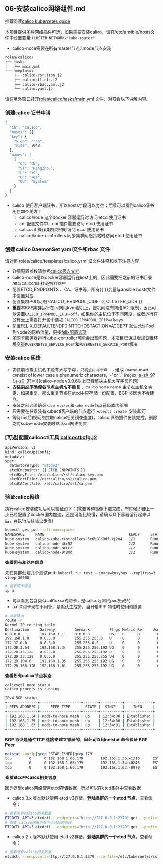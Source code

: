 ## 06-安装calico网络组件.md

推荐阅读[calico kubernetes guide](https://docs.projectcalico.org/v3.0/getting-started/kubernetes/)

本项目提供多种网络插件可选，如果需要安装calico，请在/etc/ansible/hosts文件中设置变量 `CLUSTER_NETWORK="kube-router"`

- calico-node需要在所有master节点和node节点安装 

``` bash
roles/calico/
├── tasks
│   └── main.yml
└── templates
    ├── calico-csr.json.j2
    ├── calicoctl.cfg.j2
    ├── calico-rbac.yaml.j2
    └── calico.yaml.j2
```
请在另外窗口打开[roles/calico/tasks/main.yml](../roles/calico/tasks/main.yml) 文件，对照看以下讲解内容。

### 创建calico 证书申请

``` bash
{
  "CN": "calico",
  "hosts": [],
  "key": {
    "algo": "rsa",
    "size": 2048
  },
  "names": [
    {
      "C": "CN",
      "ST": "HangZhou",
      "L": "XS",
      "O": "k8s",
      "OU": "System"
    }
  ]
}
```
- calico 使用客户端证书，所以hosts字段可以为空；后续可以看到calico证书用在四个地方：
  - calico/node 这个docker 容器运行时访问 etcd 使用证书
  - cni 配置文件中，cni 插件需要访问 etcd 使用证书
  - calicoctl 操作集群网络时访问 etcd 使用证书
  - calico/kube-controllers 同步集群网络策略时访问 etcd 使用证书

### 创建 calico DaemonSet yaml文件和rbac 文件

请对照 roles/calico/templates/calico.yaml.j2文件注释和以下注意内容

+ 详细配置参数请参考[calico官方文档](https://docs.projectcalico.org/v2.6/reference/node/configuration)
+ calico-node是以docker容器运行在host上的，因此需要把之前的证书目录 /etc/calico/ssl挂载到容器中
+ 配置ETCD_ENDPOINTS 、CA、证书等，所有{{ }}变量与ansible hosts文件中设置对应
+ 配置集群POD网络 CALICO_IPV4POOL_CIDR={{ CLUSTER_CIDR }}
+ **重要**本K8S集群运行在同网段kvm虚机上，虚机间没有网络ACL限制，因此可以设置`CALICO_IPV4POOL_IPIP=off`，如果你的主机位于不同网段，或者运行在公有云上需要打开这个选项 `CALICO_IPV4POOL_IPIP=always`
+ 配置FELIX_DEFAULTENDPOINTTOHOSTACTION=ACCEPT 默认允许Pod到Node的网络流量，更多[felix配置选项](https://docs.projectcalico.org/v2.6/reference/felix/configuration)
+ 多网卡服务器运行kube-controller可能会出现问题，本项目已通过增加设置环境变量`KUBERNETES_SERVICE_HOST`和`KUBERNETES_SERVICE_PORT`解决

### 安装calico 网络

+ 安装前检查主机名不能有大写字母，只能由`小写字母` `-` `.` 组成 (name must consist of lower case alphanumeric characters, '-' or '.' (regex: [a-z0-9]([-a-z0-9]*[a-z0-9])?(\.[a-z0-9]([-a-z0-9]*[a-z0-9])?)*))(calico-node v3.0.6以上已经解决主机大写字母问题)
+ **安装前必须确保各节点主机名不重复** ，calico node name 由节点主机名决定，如果重复，那么重复节点在etcd中只存储一份配置，BGP 邻居也不会建立。
+ 安装之前必须确保`kube-master`和`kube-node`节点已经成功部署
+ 只需要在任意装有kubectl客户端的节点运行 `kubectl create `安装即可
+ 等待15s后(视网络拉取calico相关镜像速度)，calico 网络插件安装完成，删除之前kube-node安装时默认cni网络配置

### [可选]配置calicoctl工具 [calicoctl.cfg.j2](roles/calico/templates/calicoctl.cfg.j2)

``` bash
apiVersion: v1
kind: calicoApiConfig
metadata:
spec:
  datastoreType: "etcdv2"
  etcdEndpoints: {{ ETCD_ENDPOINTS }}
  etcdKeyFile: /etc/calico/ssl/calico-key.pem
  etcdCertFile: /etc/calico/ssl/calico.pem
  etcdCACertFile: /etc/calico/ssl/ca.pem
```

### 验证calico网络

执行calico安装成功后可以验证如下：(需要等待镜像下载完成，有时候即便上一步已经配置了docker国内加速，还是可能比较慢，请确认以下容器运行起来以后，再执行后续验证步骤)

``` bash
kubectl get pod --all-namespaces
NAMESPACE     NAME                                       READY     STATUS    RESTARTS   AGE
kube-system   calico-kube-controllers-5c6b98d9df-xj2n4   1/1       Running   0          1m
kube-system   calico-node-4hr52                          2/2       Running   0          1m
kube-system   calico-node-8ctc2                          2/2       Running   0          1m
kube-system   calico-node-9t8md                          2/2       Running   0          1m
```

**查看网卡和路由信息**

先在集群创建几个测试pod:  `kubectl run test --image=busybox --replicas=3 sleep 30000`

``` bash
# 查看网卡信息
ip a
```

+ 可以看到包含类似cali1cxxx的网卡，是calico为测试pod生成的
+ tunl0网卡现在不用管，是默认生成的，当开启IPIP 特性时使用的隧道

``` bash
# 查看路由
route -n
Kernel IP routing table
Destination     Gateway         Genmask         Flags Metric Ref    Use Iface
0.0.0.0         192.168.1.1     0.0.0.0         UG    0      0        0 ens3
192.168.1.0     0.0.0.0         255.255.255.0   U     0      0        0 ens3
172.17.0.0      0.0.0.0         255.255.0.0     U     0      0        0 docker0
172.20.3.64     192.168.1.34    255.255.255.192 UG    0      0        0 ens3
172.20.33.128   0.0.0.0         255.255.255.192 U     0      0        0 *
172.20.33.129   0.0.0.0         255.255.255.255 UH    0      0        0 caliccc295a6d4f
172.20.104.0    192.168.1.35    255.255.255.192 UG    0      0        0 ens3
172.20.166.128  192.168.1.63    255.255.255.192 UG    0      0        0 ens3
```

**查看所有calico节点状态**

``` bash
calicoctl node status
Calico process is running.

IPv4 BGP status
+--------------+-------------------+-------+----------+-------------+
| PEER ADDRESS |     PEER TYPE     | STATE |  SINCE   |    INFO     |
+--------------+-------------------+-------+----------+-------------+
| 192.168.1.34 | node-to-node mesh | up    | 12:34:00 | Established |
| 192.168.1.35 | node-to-node mesh | up    | 12:34:00 | Established |
| 192.168.1.63 | node-to-node mesh | up    | 12:34:01 | Established |
+--------------+-------------------+-------+----------+-------------+
```

**BGP 协议是通过TCP 连接来建立邻居的，因此可以用netstat 命令验证 BGP Peer**

``` bash
netstat -antlp|grep ESTABLISHED|grep 179
tcp        0      0 192.168.1.66:179        192.168.1.35:41316      ESTABLISHED 28479/bird      
tcp        0      0 192.168.1.66:179        192.168.1.34:40243      ESTABLISHED 28479/bird      
tcp        0      0 192.168.1.66:179        192.168.1.63:48979      ESTABLISHED 28479/bird
```

**查看etcd中calico相关信息**

因为这里calico网络使用etcd存储数据，所以可以在etcd集群中查看数据

+ calico 3.x 版本默认使用 etcd v3存储，**登陆集群的一个etcd 节点**，查看命令：

``` bash
# 查看所有calico相关数据
ETCDCTL_API=3 etcdctl --endpoints="http://127.0.0.1:2379" get --prefix /calico
# 查看 calico网络为各节点分配的网段
ETCDCTL_API=3 etcdctl --endpoints="http://127.0.0.1:2379" get --prefix /calico/ipam/v2/host
```

+ calico 2.x 版本默认使用 etcd v2存储，**登陆集群的一个etcd 节点**，查看命令：

``` bash
# 查看所有calico相关数据
etcdctl --endpoints=http://127.0.0.1:2379 --ca-file=/etc/kubernetes/ssl/ca.pem ls /calico
```

